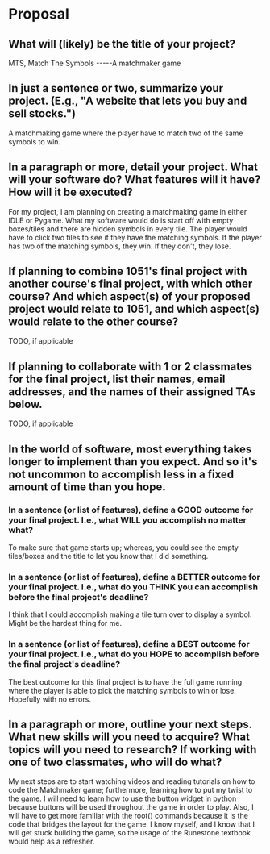 # Proposal

## What will (likely) be the title of your project?

MTS, Match The Symbols -----A matchmaker game

## In just a sentence or two, summarize your project. (E.g., "A website that lets you buy and sell stocks.")

A matchmaking game where the player have to match two of the same symbols to win.

## In a paragraph or more, detail your project. What will your software do? What features will it have? How will it be executed?

For my project, I am planning on creating a matchmaking game in either IDLE or Pygame. What my software would do is start off with empty boxes/tiles and there are hidden symbols in every tile. The player would have to click two tiles to see if they have the matching symbols. If the player has two of the matching symbols, they win. If they don't, they lose. 

## If planning to combine 1051's final project with another course's final project, with which other course? And which aspect(s) of your proposed project would relate to 1051, and which aspect(s) would relate to the other course?

TODO, if applicable

## If planning to collaborate with 1 or 2 classmates for the final project, list their names, email addresses, and the names of their assigned TAs below.

TODO, if applicable

## In the world of software, most everything takes longer to implement than you expect. And so it's not uncommon to accomplish less in a fixed amount of time than you hope.

### In a sentence (or list of features), define a GOOD outcome for your final project. I.e., what WILL you accomplish no matter what?

To make sure that game starts up; whereas, you could see the empty tiles/boxes and the title to let you know that I did something. 

### In a sentence (or list of features), define a BETTER outcome for your final project. I.e., what do you THINK you can accomplish before the final project's deadline?

I think that I could accomplish making a tile turn over to display a symbol. Might be the hardest thing for me.

### In a sentence (or list of features), define a BEST outcome for your final project. I.e., what do you HOPE to accomplish before the final project's deadline?

The best outcome for this final project is to have the full game running where the player is able to pick the matching symbols to win or lose. Hopefully with no errors. 

## In a paragraph or more, outline your next steps. What new skills will you need to acquire? What topics will you need to research? If working with one of two classmates, who will do what?

My next steps are to start watching videos and reading tutorials on how to code the Matchmaker game; furthermore, learning how to put my twist to the game. I will need to learn how to use the button widget in python because buttons will be used throughout the game in order to play. Also, I will have to get more familiar with the root() commands because it is the code that bridges the layout for the game. I know myself, and I know that I will get stuck building the game, so the usage of the Runestone textbook would help as a refresher.
